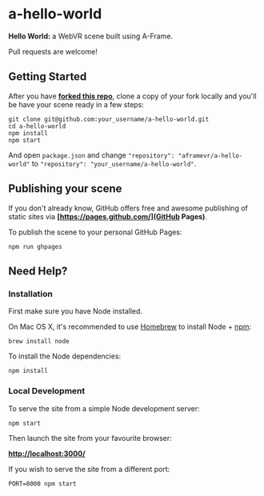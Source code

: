 # a-hello-world

__Hello World:__ a WebVR scene built using A-Frame.

Pull requests are welcome!


## Getting Started

After you have __[forked this repo](https://github.com/aframevr/a-hello-world/fork)__, clone a copy of your fork locally and you'll be have your scene ready in a few steps:

    git clone git@github.com:your_username/a-hello-world.git
    cd a-hello-world
    npm install
    npm start

And open `package.json` and change `"repository": "aframevr/a-hello-world"` to `"repository": "your_username/a-hello-world"`.


## Publishing your scene

If you don't already know, GitHub offers free and awesome publishing of static sites via __[https://pages.github.com/](GitHub Pages)__.

To publish the scene to your personal GitHub Pages:

    npm run ghpages


## Need Help?

### Installation

First make sure you have Node installed.

On Mac OS X, it's recommended to use [Homebrew](http://brew.sh/) to install Node + [npm](https://www.npmjs.com):

    brew install node

To install the Node dependencies:

    npm install


### Local Development

To serve the site from a simple Node development server:

    npm start

Then launch the site from your favourite browser:

[__http://localhost:3000/__](http://localhost:3000/)

If you wish to serve the site from a different port:

    PORT=8000 npm start
